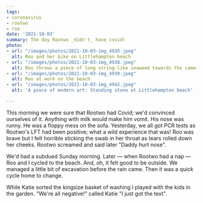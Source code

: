 ```yaml
---
tags:
- coronavirus
- rootwo
- roo
date: '2021-10-03'
summary: The day Rootwo _didn't_ have covid!
photo:
- url: "/images/photos/2021-10-03-img_4935.jpeg"
  alt: Roo and her bike on Littlehampton beach
- url: "/images/photos/2021-10-03-img_4938.jpeg"
  alt: Roo throws a piece of long string-like seaweed towards the camera
- url: "/images/photos/2021-10-03-img_4939.jpeg"
  alt: Roo at work on the beach
- url: "/images/photos/2021-10-03-img_4942.jpeg"
  alt: 'A piece of modern art: Standing stone at Littlehampton beach'

---
```

This morning we were sure that Rootwo had Covid; we'd convinced ourselves of it. Anything with milk would make him vomit. His nose was runny. He was a floppy mess on the sofa. Yesterday, we all got PCR tests as Rootwo's LFT had been positive; what a wild experience that was! Roo was brave but I felt horrible sticking the swab in her throat as tears rolled down her cheeks. Rootwo screamed and said later "Daddy hurt nose". 

We'd had a subdued Sunday morning. Later — when Rootwo had a nap — Roo and I cycled to the beach. And, oh, it felt good to be outside. We managed a little bit of excavation before the rain came. Then it was a quick cycle home to change.

While Katie sorted the kingsize basket of washing I played with the kids in the garden. "We're all negative!" called Katie "I just got the text". 